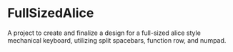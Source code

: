 # FullSizedAlice
A project to create and finalize a design for a full-sized alice style mechanical keyboard, utilizing split spacebars, function row, and numpad.
